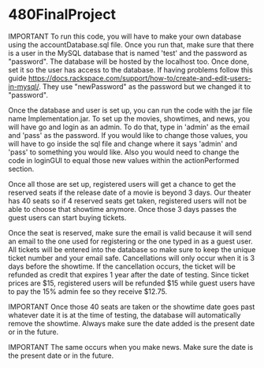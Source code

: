# 480FinalProject

IMPORTANT
To run this code, you will have to make your own database using the accountDatabase.sql file. Once you run that, make sure that there is a user in the MySQL database that is named 'test' and the password as "password". The database will be hosted by the localhost too. Once done, set it so the user has access to the database. If having problems follow this guide https://docs.rackspace.com/support/how-to/create-and-edit-users-in-mysql/. They use "newPassword" as the password but we changed it to "password". 

Once the database and user is set up, you can run the code with the jar file name Implementation.jar. To set up the movies, showtimes, and news, you will have go and login as an admin. To do that, type in 'admin' as the email and 'pass' as the password. If you would like to change those values, you will have to go inside the sql file and change where it says 'admin' and 'pass' to something you would like. Also you would need to change the code in loginGUI to equal those new values within the actionPerformed section. 

Once all those are set up, registered users will get a chance to get the reserved seats if the release date of a movie is beyond 3 days. Our theater has 40 seats so if 4 reserved seats get taken, registered users will not be able to choose that showtime anymore. Once those 3 days passes the guest users can start buying tickets. 

Once the seat is reserved, make sure the email is valid because it will send an email to the one used for registering or the one typed in as a guest user. All tickets will be entered into the database so make sure to keep the unique ticket number and your email safe. Cancellations will only occur when it is 3 days before the showtime. If the cancellation occurs, the ticket will be refunded as credit that expires 1 year after the date of testing. Since ticket prices are $15, registered users will be refunded $15 while guest users have to pay the 15% admin fee so they receive $12.75.

IMPORTANT
Once those 40 seats are taken or the showtime date goes past whatever date it is at the time of testing, the database will automatically remove the showtime. Always make sure the date added is the present date or in the future.

IMPORTANT
The same occurs when you make news. Make sure the date is the present date or in the future.
